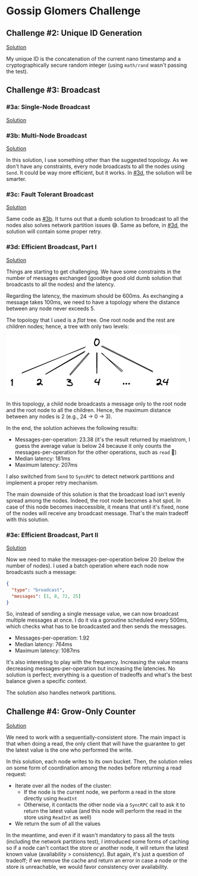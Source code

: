 # Gossip Glomers Challenge

## Challenge #2: Unique ID Generation

[Solution](https://github.com/teivah/gossip-glomers/blob/main/challenge-2-unique-id/main.go)

My unique ID is the concatenation of the current nano timestamp and a cryptographically secure random integer (using `math/rand` wasn't passing the test).

## Challenge #3: Broadcast

### #3a: Single-Node Broadcast

[Solution](https://github.com/teivah/gossip-glomers/blob/main/challenge-3a-broadcast/main.go)

### #3b: Multi-Node Broadcast

[Solution](https://github.com/teivah/gossip-glomers/blob/main/challenge-3b-broadcast/main.go)

In this solution, I use something other than the suggested topology. As we don't have any constraints, every node broadcasts to all the nodes using `Send`. It could be way more efficient, but it works. In [#3d](#3d--efficient-broadcast-part-i), the solution will be smarter.

### #3c: Fault Tolerant Broadcast

[Solution](https://github.com/teivah/gossip-glomers/blob/main/challenge-3c-broadcast/main.go)

Same code as [#3b](#3b--multi-node-broadcast). It turns out that a dumb solution to broadcast to all the nodes also solves network partition issues 😅. Same as before, in [#3d](#3d--efficient-broadcast-part-i), the solution will contain some proper retry.

### #3d: Efficient Broadcast, Part I

[Solution](https://github.com/teivah/gossip-glomers/blob/main/challenge-3d-broadcast/main.go)

Things are starting to get challenging. We have some constraints in the number of messages exchanged (goodbye good old dumb solution that broadcasts to all the nodes) and the latency.

Regarding the latency, the maximum should be 600ms. As exchanging a message takes 100ms, we need to have a topology where the distance between any node never exceeds 5.

The topology that I used is a _flat_ tree. One root node and the rest are children nodes; hence, a tree with only two levels:

![](res/tree.png)

In this topology, a child node broadcasts a message only to the root node and the root node to all the children. Hence, the maximum distance between any nodes is 2 (e.g., 24 -> 0 -> 3).

In the end, the solution achieves the following results:
* Messages-per-operation: 23.38 (it's the result returned by maelstrom, I guess the average value is below 24 because it only counts the messages-per-operation for the other operations, such as `read` 🤷)
* Median latency: 181ms
* Maximum latency: 207ms

I also switched from `Send` to `SyncRPC` to detect network partitions and implement a proper retry mechanism.

The main downside of this solution is that the broadcast load isn't evenly spread among the nodes. Indeed, the root node becomes a hot spot. In case of this node becomes inaccessible, it means that until it's fixed, none of the nodes will receive any broadcast message. That's the main tradeoff with this solution.

### #3e: Efficient Broadcast, Part II

[Solution](https://github.com/teivah/gossip-glomers/blob/main/challenge-3e-broadcast/main.go)

Now we need to make the messages-per-operation below 20 (below the number of nodes). I used a batch operation where each node now broadcasts such a message:

```json
{
  "type": "broadcast",
  "messages": [1, 8, 72, 25]
}
```

So, instead of sending a single message value, we can now broadcast multiple messages at once. I do it via a goroutine scheduled every 500ms, which checks what has to be broadcasted and then sends the messages.

* Messages-per-operation: 1.92
* Median latency: 764ms
* Maximum latency: 1087ms

It's also interesting to play with the frequency. Increasing the value means decreasing messages-per-operation but increasing the latencies. No solution is perfect; everything is a question of tradeoffs and what's the best balance given a specific context.

The solution also handles network partitions.

## Challenge #4: Grow-Only Counter

[Solution](https://github.com/teivah/gossip-glomers/blob/main/challenge-4-grow-only-counter/main.go)

We need to work with a sequentially-consistent store. The main impact is that when doing a read, the only client that will have the guarantee to get the latest value is the one who performed the write.

In this solution, each node writes to its own bucket. Then, the solution relies on some form of coordination among the nodes before returning a read request:
* Iterate over all the nodes of the cluster:
  * If the node is the current node, we perform a read in the store directly using `ReadInt`
  * Otherwise, it contacts the other node via a `SyncRPC` call to ask it to return the latest value (and this node will perform the read in the store using `ReadInt` as well)
* We return the sum of all the values

In the meantime, and even if it wasn't mandatory to pass all the tests (including the network partitions test), I introduced some forms of caching so if a node can't contact the store or another node, it will return the latest known value (availability > consistency). But again, it's just a question of tradeoff; if we remove the cache and return an error in case a node or the store is unreachable, we would favor consistency over availability.
